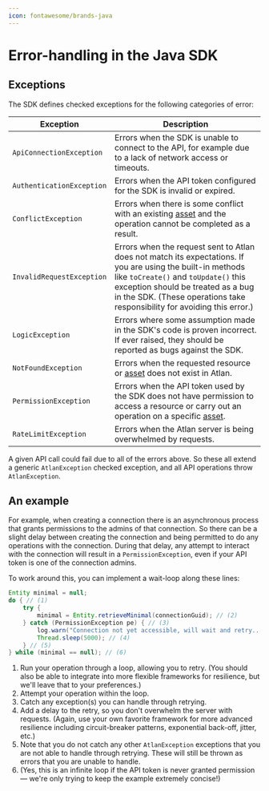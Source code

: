 ```yaml
---
icon: fontawesome/brands-java
---
```


# Error-handling in the Java SDK

## Exceptions

The SDK defines checked exceptions for the following categories of error:

| Exception | Description |
|---|---|
| `ApiConnectionException` | Errors when the SDK is unable to connect to the API, for example due to a lack of network access or timeouts. |
| `AuthenticationException` | Errors when the API token configured for the SDK is invalid or expired. |
| `ConflictException` | Errors when there is some conflict with an existing [asset](/concepts/assets) and the operation cannot be completed as a result. |
| `InvalidRequestException` | Errors when the request sent to Atlan does not match its expectations. If you are using the built-in methods like `toCreate()` and `toUpdate()` this exception should be treated as a bug in the SDK. (These operations take responsibility for avoiding this error.) |
| `LogicException` | Errors where some assumption made in the SDK's code is proven incorrect. If ever raised, they should be reported as bugs against the SDK. |
| `NotFoundException` | Errors when the requested resource or [asset](/concepts/assets) does not exist in Atlan. |
| `PermissionException` | Errors when the API token used by the SDK does not have permission to access a resource or carry out an operation on a specific [asset](/concepts/assets). |
| `RateLimitException` | Errors when the Atlan server is being overwhelmed by requests. |

A given API call could fail due to all of the errors above. So these all extend a generic `AtlanException` checked exception, and all API operations throw `AtlanException`.

## An example

For example, when creating a connection there is an asynchronous process that grants permissions to the admins of that connection. So there can be a slight delay between creating the connection and being permitted to do any operations with the connection. During that delay, any attempt to interact with the connection will result in a `PermissionException`, even if your API token is one of the connection admins.

To work around this, you can implement a wait-loop along these lines:

```java linenums="1" title="Wait loop for permissions to be granted asynchronously"
Entity minimal = null;
do { // (1)
    try {
        minimal = Entity.retrieveMinimal(connectionGuid); // (2)
    } catch (PermissionException pe) { // (3)
        log.warn("Connection not yet accessible, will wait and retry...");
        Thread.sleep(5000); // (4)
    } // (5)
} while (minimal == null); // (6)
```

1. Run your operation through a loop, allowing you to retry. (You should also be able to integrate into more flexible frameworks for resilience, but we'll leave that to your preferences.)
2. Attempt your operation within the loop.
3. Catch any exception(s) you can handle through retrying.
4. Add a delay to the retry, so you don't overwhelm the server with requests. (Again, use your own favorite framework for more advanced resilience including circuit-breaker patterns, exponential back-off, jitter, etc.)
5. Note that you do not catch any other `AtlanException` exceptions that you are not able to handle through retrying. These will still be thrown as errors that you are unable to handle.
6. (Yes, this is an infinite loop if the API token is never granted permission — we're only trying to keep the example extremely concise!)
